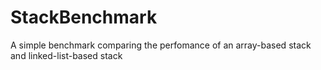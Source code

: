 # StackBenchmark
A simple benchmark comparing the perfomance of an array-based stack and linked-list-based stack
